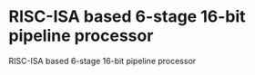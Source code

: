 # RISC-ISA based 6-stage 16-bit pipeline processor
RISC-ISA based 6-stage 16-bit pipeline processor
